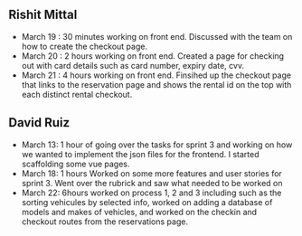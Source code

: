 ## Rishit Mittal
- March 19 : 30 minutes working on front end. Discussed with the team on how to create the checkout page.
- March 20 : 2 hours working on front end. Created a page for checking out with card details such as card number, expiry date, cvv.
- March 21 : 4 hours working on front end. Finsihed up the checkout page that links to the reservation page and shows the rental id on the top with each distinct rental checkout.

## David Ruiz
- March 13: 1 hour of going over the tasks for sprint 3 and working on how we wanted to implement the json files for the frontend. I started scaffolding some vue pages.
- March 18: 1 hours Worked on some more features and user stories for sprint 3. Went over the rubrick and saw what needed to be worked on
- March 22: 6hours worked on process 1, 2 and 3 including such as the sorting vehicules by selected info, worked on adding a database of models and makes of vehicles, and worked on the checkin and checkout routes from the reservations page. 
